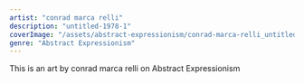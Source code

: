 ```yaml
---
artist: "conrad marca relli"
description: "untitled-1978-1"
coverImage: "/assets/abstract-expressionism/conrad-marca-relli_untitled-1978-1.jpg"
genre: "Abstract Expressionism"
---
```

This is an art by conrad marca relli on Abstract Expressionism

